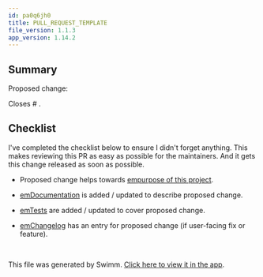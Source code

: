 ```yaml
---
id: pa0q6jh0
title: PULL_REQUEST_TEMPLATE
file_version: 1.1.3
app_version: 1.14.2
---
```


## Summary

Proposed change:

<!-- Please replace this with a human-friendly description of your proposed change. \* If you have multiple changes, try to split them into separate PRs. \* If this change closes an issue, please write "Closes #{number}". -->

Closes # .

## Checklist

I've completed the checklist below to ensure I didn't forget anything. This makes reviewing this PR as easy as possible for the maintainers. And it gets this change released as soon as possible.

*   Proposed change helps towards [empurpose of this project](https://github.com/mozilla/nunjucks/blob/master/CONTRIBUTING.md#purpose).

*   [emDocumentation](https://github.com/mozilla/nunjucks/tree/master/docs/) is added / updated to describe proposed change.

*   [emTests](https://github.com/mozilla/nunjucks/tree/master/tests) are added / updated to cover proposed change.

*   [emChangelog](https://github.com/mozilla/nunjucks/blob/master/CHANGELOG.md) has an entry for proposed change (if user-facing fix or feature).

<br/>

This file was generated by Swimm. [Click here to view it in the app](https://app.swimm.io/repos/Z2l0aHViJTNBJTNBYmxvZyUzQSUzQXdlbmZlbmd3YW5n/docs/pa0q6jh0).
